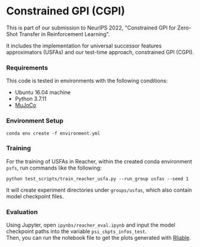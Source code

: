 # Constrained GPI (CGPI)

This is part of our submission to NeurIPS 2022, "Constrained GPI for Zero-Shot Transfer in Reinforcement Learning".

It includes the implementation for universal successor features approximators (USFAs) and our test-time approach, constrained GPI (CGPI).

### Requirements
This code is tested in environments with the following conditions:
* Ubuntu 16.04 machine
* Python 3.7.11
* [MuJoCo](http://mujoco.org/) 

### Environment Setup
```
conda env create -f environment.yml
```

### Training
For the training of USFAs in Reacher, within the created conda environment `psfs`, run commands like the following:
```
python test_scripts/train_reacher_usfa.py --run_group usfas --seed 1
```

It will create experiment directories under `groups/usfas`, which also contain model checkpoint files.

### Evaluation
Using Jupyter, open `ipynbs/reacher_eval.ipynb` and input the model checkpoint paths into the variable `psi_ckpts_infos_test`.  
Then, you can run the notebook file to get the plots generated with [Rliable](https://github.com/google-research/rliable/).


